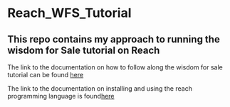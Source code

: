 # Reach_WFS_Tutorial

## This repo contains my approach to running the wisdom for Sale tutorial on Reach

The link to the documentation on how to follow along the wisdom for sale tutorial can be found [here](https://docs.reach.sh/tut/wfs/)

The link to the documentation on installing and using the reach programming language is found[here](https://docs.reach.sh/quickstart/)
